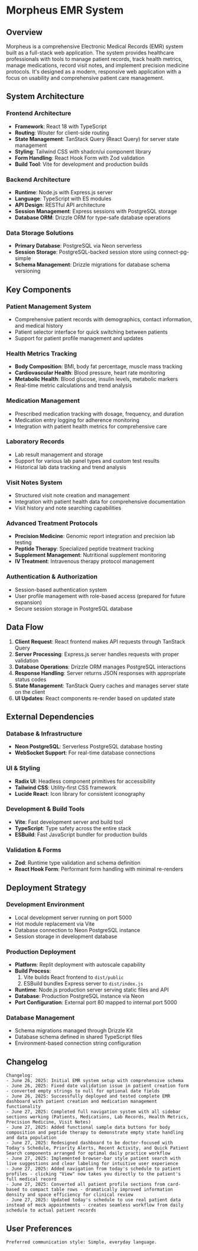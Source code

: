 # Morpheus EMR System

## Overview

Morpheus is a comprehensive Electronic Medical Records (EMR) system built as a full-stack web application. The system provides healthcare professionals with tools to manage patient records, track health metrics, manage medications, record visit notes, and implement precision medicine protocols. It's designed as a modern, responsive web application with a focus on usability and comprehensive patient care management.

## System Architecture

### Frontend Architecture
- **Framework**: React 18 with TypeScript
- **Routing**: Wouter for client-side routing
- **State Management**: TanStack Query (React Query) for server state management
- **Styling**: Tailwind CSS with shadcn/ui component library
- **Form Handling**: React Hook Form with Zod validation
- **Build Tool**: Vite for development and production builds

### Backend Architecture
- **Runtime**: Node.js with Express.js server
- **Language**: TypeScript with ES modules
- **API Design**: RESTful API architecture
- **Session Management**: Express sessions with PostgreSQL storage
- **Database ORM**: Drizzle ORM for type-safe database operations

### Data Storage Solutions
- **Primary Database**: PostgreSQL via Neon serverless
- **Session Storage**: PostgreSQL-backed session store using connect-pg-simple
- **Schema Management**: Drizzle migrations for database schema versioning

## Key Components

### Patient Management System
- Comprehensive patient records with demographics, contact information, and medical history
- Patient selector interface for quick switching between patients
- Support for patient profile management and updates

### Health Metrics Tracking
- **Body Composition**: BMI, body fat percentage, muscle mass tracking
- **Cardiovascular Health**: Blood pressure, heart rate monitoring
- **Metabolic Health**: Blood glucose, insulin levels, metabolic markers
- Real-time metric calculations and trend analysis

### Medication Management
- Prescribed medication tracking with dosage, frequency, and duration
- Medication entry logging for adherence monitoring
- Integration with patient health metrics for comprehensive care

### Laboratory Records
- Lab result management and storage
- Support for various lab panel types and custom test results
- Historical lab data tracking and trend analysis

### Visit Notes System
- Structured visit note creation and management
- Integration with patient health data for comprehensive documentation
- Visit history and note searching capabilities

### Advanced Treatment Protocols
- **Precision Medicine**: Genomic report integration and precision lab testing
- **Peptide Therapy**: Specialized peptide treatment tracking
- **Supplement Management**: Nutritional supplement monitoring
- **IV Treatment**: Intravenous therapy protocol management

### Authentication & Authorization
- Session-based authentication system
- User profile management with role-based access (prepared for future expansion)
- Secure session storage in PostgreSQL database

## Data Flow

1. **Client Request**: React frontend makes API requests through TanStack Query
2. **Server Processing**: Express.js server handles requests with proper validation
3. **Database Operations**: Drizzle ORM manages PostgreSQL interactions
4. **Response Handling**: Server returns JSON responses with appropriate status codes
5. **State Management**: TanStack Query caches and manages server state on the client
6. **UI Updates**: React components re-render based on updated state

## External Dependencies

### Database & Infrastructure
- **Neon PostgreSQL**: Serverless PostgreSQL database hosting
- **WebSocket Support**: For real-time database connections

### UI & Styling
- **Radix UI**: Headless component primitives for accessibility
- **Tailwind CSS**: Utility-first CSS framework
- **Lucide React**: Icon library for consistent iconography

### Development & Build Tools
- **Vite**: Fast development server and build tool
- **TypeScript**: Type safety across the entire stack
- **ESBuild**: Fast JavaScript bundler for production builds

### Validation & Forms
- **Zod**: Runtime type validation and schema definition
- **React Hook Form**: Performant form handling with minimal re-renders

## Deployment Strategy

### Development Environment
- Local development server running on port 5000
- Hot module replacement via Vite
- Database connection to Neon PostgreSQL instance
- Session storage in development database

### Production Deployment
- **Platform**: Replit deployment with autoscale capability
- **Build Process**: 
  1. Vite builds React frontend to `dist/public`
  2. ESBuild bundles Express server to `dist/index.js`
- **Runtime**: Node.js production server serving static files and API
- **Database**: Production PostgreSQL instance via Neon
- **Port Configuration**: External port 80 mapped to internal port 5000

### Database Management
- Schema migrations managed through Drizzle Kit
- Database schema defined in shared TypeScript files
- Environment-based connection string configuration

## Changelog

```
Changelog:
- June 26, 2025: Initial EMR system setup with comprehensive schema
- June 26, 2025: Fixed date validation issue in patient creation form - converted empty strings to null for optional date fields
- June 26, 2025: Successfully deployed and tested complete EMR dashboard with patient creation and medication management functionality
- June 27, 2025: Completed full navigation system with all sidebar sections working (Patients, Medications, Lab Records, Health Metrics, Precision Medicine, Visit Notes)
- June 27, 2025: Added functional sample data buttons for body composition and peptide therapy to demonstrate empty state handling and data population
- June 27, 2025: Redesigned dashboard to be doctor-focused with Today's Schedule, Priority Alerts, Recent Activity, and Quick Patient Search components arranged for optimal daily practice workflow
- June 27, 2025: Implemented browser-bar style patient search with live suggestions and clear labeling for intuitive user experience
- June 27, 2025: Added navigation from today's schedule to patient profiles - clicking "View" now takes you directly to the patient's full medical record
- June 27, 2025: Converted all patient profile sections from card-based to compact table rows - dramatically improved information density and space efficiency for clinical review
- June 27, 2025: Updated today's schedule to use real patient data instead of mock appointments - creates seamless workflow from daily schedule to actual patient records
```

## User Preferences

```
Preferred communication style: Simple, everyday language.
```